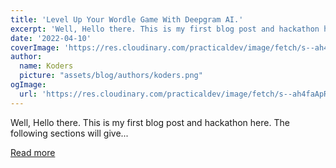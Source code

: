 ```yaml
---
title: 'Level Up Your Wordle Game With Deepgram AI.'
excerpt: 'Well, Hello there. This is my first blog post and hackathon here. The following sections will give...'
date: '2022-04-10'
coverImage: 'https://res.cloudinary.com/practicaldev/image/fetch/s--ah4faApR--/c_imagga_scale,f_auto,fl_progressive,h_420,q_auto,w_1000/https://drive.google.com/uc%3Fexport%3Dview%26id%3D1dQ3pVwx4SJHSTTcF86e11vBIb_wQoR3e'
author:
  name: Koders
  picture: "assets/blog/authors/koders.png"
ogImage:
  url: 'https://res.cloudinary.com/practicaldev/image/fetch/s--ah4faApR--/c_imagga_scale,f_auto,fl_progressive,h_420,q_auto,w_1000/https://drive.google.com/uc%3Fexport%3Dview%26id%3D1dQ3pVwx4SJHSTTcF86e11vBIb_wQoR3e'
---
```


Well, Hello there. This is my first blog post and hackathon here. The following sections will give...

[Read more](https://dev.to/wiseai/level-up-your-wordle-game-with-deepgram-ai-4kj3)
